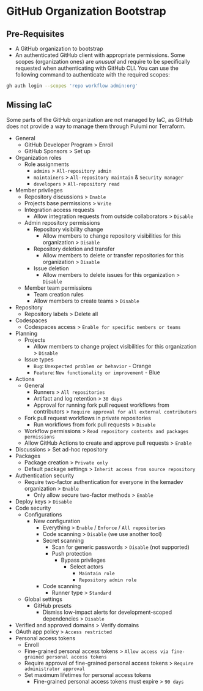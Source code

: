 # GitHub Organization Bootstrap

## Pre-Requisites

- A GitHub organization to bootstrap
- An authenticated GitHub client with appropriate permissions. Some scopes (organization ones) are _unusual_ and require to be specifically requested when authenticating with GitHub CLI. You can use the following command to authenticate with the required scopes:

```sh
gh auth login --scopes 'repo workflow admin:org'
```

## Missing IaC

Some parts of the GitHub organization are not managed by IaC, as GitHub does not provide a way to manage them through Pulumi nor Terraform.

- General
  - GitHub Developer Program > Enroll
  - GitHub Sponsors > Set up
- Organization roles
  - Role assignments
    - `admins` > `All-repository admin`
    - `maintainers` > `All-repository maintain` & `Security manager`
    - `developers` > `All-repository read`
- Member privileges
  - Repository discussions > `Enable`
  - Projects base permissions > `Write`
  - Integration access requests
    - Allow integration requests from outside collaborators > `Disable`
  - Admin repository permissions
    - Repository visibility change
      - Allow members to change repository visibilities for this organization > `Disable`
    - Repository deletion and transfer
      - Allow members to delete or transfer repositories for this organization > `Disable`
    - Issue deletion
      - Allow members to delete issues for this organization > `Disable`
  - Member team permissions
    - Team creation rules
    - Allow members to create teams > `Disable`
- Repository
  - Repository labels > Delete all
- Codespaces
  - Codespaces access > `Enable for specific members or teams`
- Planning
  - Projects
    - Allow members to change project visibilities for this organization > `Disable`
  - Issue types
    - `Bug`: `Unexpected problem or behavior` - Orange
    - `Feature`: `New functionality or improvement` - Blue
- Actions
  - General
    - Runners > `All repositories`
    - Artifact and log retention > `30 days`
    - Approval for running fork pull request workflows from contributors > `Require approval for all external contributors`
  - Fork pull request workflows in private repositories
    - Run workflows from fork pull requests > `Disable`
  - Workflow permissions > `Read repository contents and packages permissions`
  - Allow GitHub Actions to create and approve pull requests > `Enable`
- Discussions > Set ad-hoc repository
- Packages
  - Package creation > `Private only`
  - Default package settings > `Inherit access from source repository`
- Authentication security
  - Require two-factor authentication for everyone in the kemadev organization > `Enable`
    - Only allow secure two-factor methods > `Enable`
- Deploy keys > `Disable`
- Code security
  - Configurations
    - New configuration
      - Everything > `Enable` / `Enforce` / `All repositories`
      - Code scanning > `Disable` (we use another tool)
      - Secret scanning
        - Scan for generic passwords > `Disable` (not supported)
        - Push protection
          - Bypass privileges
            - Select actors
              - `Maintain role`
              - `Repository admin role`
      - Code scanning
        - Runner type > `Standard`
  - Global settings
    - GitHub presets
      - Dismiss low-impact alerts for development-scoped dependencies > `Disable`
- Verified and approved domains > Verify domains
- OAuth app policy > `Access restricted`
- Personal access tokens
  - Enroll
  - Fine-grained personal access tokens > `Allow access via fine-grained personal access tokens`
  - Require approval of fine-grained personal access tokens > `Require administrator approval`
  - Set maximum lifetimes for personal access tokens
    - Fine-grained personal access tokens must expire > `90 days`
